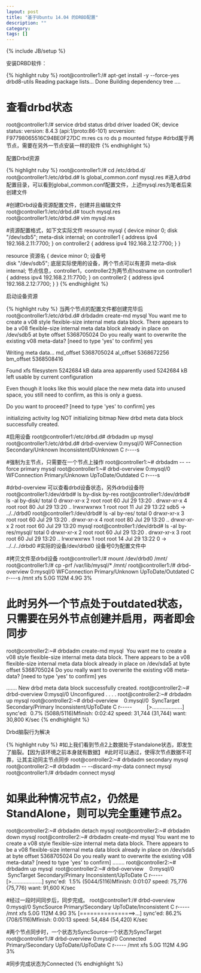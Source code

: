 ```yaml
---
layout: post
title: "基于Ubuntu 14.04 的DRBD配置"
description: ""
category: 
tags: []
---
```

{% include JB/setup %}
<p>
安装DRBD软件：
</p>
{% highlight ruby %}
root@controller1:/# apt-get install -y --force-yes drbd8-utils
Reading package lists... Done
Building dependency tree
....   
  
# 查看drbd状态
root@controller1:/# service drbd status
drbd driver loaded OK; device status:
version: 8.4.3 (api:1/proto:86-101)
srcversion: F97798065516C94BE0F27DC 
m:res  cs  ro  ds  p  mounted  fstype
#drbd属于两节点，需要在另外一节点安装一样的软件
{% endhighlight %}

<p>
配置Drbd资源
</p>
{% highlight ruby %}
root@controller1:/# cd /etc/drbd.d/
root@controller1:/etc/drbd.d# ls
global_common.conf  mysql.res
#进入drbd配置目录，可以看到global_common.conf配置文件，上述mysql.res为笔者后来创建文件 
  
#创建Drbd设备资源配置文件，创建并且编辑文件
root@controller1:/etc/drbd.d# touch mysql.res
root@controller1:/etc/drbd.d# vim mysql.res&nbsp;
  
#资源配置格式，如下文实际文件
resource mysql {
    device minor 0;
    disk "/dev/sdb5";
    meta-disk internal;
    on controller1 {
        address ipv4 192.168.2.11:7700;
    }
    on controller2 {
        address ipv4 192.168.2.12:7700;
    }
}
  
resource 资源名 {
    device minor 0;    设备号  
    disk "/dev/sdb5";  底层实际使用的设备，两个节点可以有差异
    meta-disk internal;
节点信息，controller1，controller2为两节点hostname
    on controller1 {
        address ipv4 192.168.2.11:7700;
    }
    on controller2 {
        address ipv4 192.168.2.12:7700;
    }
}
{% endhighlight %}

<p>
启动设备资源
</p>
{% highlight ruby %}
当两个节点的配置文件都创建完毕后
root@controller1:/etc/drbd.d# drbdadm create-md mysql
You want me to create a v08 style flexible-size internal meta data block.
There appears to be a v08 flexible-size internal meta data block
already in place on /dev/sdb5 at byte offset 5368705024
Do you really want to overwrite the existing v08 meta-data?
[need to type 'yes' to confirm] yes
  
Writing meta data...
md_offset 5368705024
al_offset 5368672256
bm_offset 5368508416
  
Found xfs filesystem
     5242684 kB data area apparently used
     5242684 kB left usable by current configuration
  
Even though it looks like this would place the new meta data into
unused space, you still need to confirm, as this is only a guess.
  
Do you want to proceed?
[need to type 'yes' to confirm] yes
  
initializing activity log
NOT initializing bitmap
New drbd meta data block successfully created.
  
#启用设备
root@controller1:/etc/drbd.d# drbdadm up mysql 
root@controller1:/etc/drbd.d# drbd-overview 
  0:mysql/0  WFConnection Secondary/Unknown Inconsistent/DUnknown C r----s

#强制为主节点，只需要在一个节点上操作
root@controller1:~# drbdadm -- --force primary mysql
root@controller1:~# drbd-overview 
  0:mysql/0  WFConnection Primary/Unknown UpToDate/Outdated C r----s
  
#drbd-overview 可以查看drbd设备状态，另外drbd设备符
root@controller1:/dev/drbd# ls
by-disk  by-res
root@controller1:/dev/drbd# ls -al by-disk/
total 0
drwxr-xr-x 2 root root 60 Jul 29 13:20 .
drwxr-xr-x 4 root root 80 Jul 29 13:20 ..
lrwxrwxrwx 1 root root 11 Jul 29 13:22 sdb5 -> ../../drbd0
root@controller1:/dev/drbd# ls -al by-res/
total 0
drwxr-xr-x 3 root root 60 Jul 29 13:20 .
drwxr-xr-x 4 root root 80 Jul 29 13:20 ..
drwxr-xr-x 2 root root 60 Jul 29 13:20 mysql
root@controller1:/dev/drbd# ls -al by-res/mysql/
total 0
drwxr-xr-x 2 root root 60 Jul 29 13:20 .
drwxr-xr-x 3 root root 60 Jul 29 13:20 ..
lrwxrwxrwx 1 root root 14 Jul 29 13:22 0 -> ../../../drbd0
#实际的设备/dev/drbd0   设备号0为配置文件中
  
#拷贝文件至drbd设备
root@controller1:/# mount /dev/drbd0 /mnt/
root@controller1:/# cp -prf /var/lib/mysql/* /mnt/
root@controller1:/# drbd-overview 
  0:mysql/0  WFConnection Primary/Unknown UpToDate/Outdated C r----s /mnt xfs 5.0G 112M 4.9G 3%
  
# 此时另外一个节点处于outdated状态，只需要在另外节点创建并启用，两者即会同步
root@controller2:~# drbdadm create-md mysql&nbsp;
You want me to create a v08 style flexible-size internal meta data block.
There appears to be a v08 flexible-size internal meta data block
already in place on /dev/sda5 at byte offset 5368705024
Do you really want to overwrite the existing v08 meta-data?
[need to type 'yes' to confirm] yes
  
.......
New drbd meta data block successfully created.
root@controller2:~# drbd-overview 
  0:mysql/0  Unconfigured . . . . 
root@controller2:~# drbdadm up mysql 
root@controller2:~# drbd-overview&nbsp;
&nbsp; 0:mysql/0 &nbsp;SyncTarget Secondary/Primary Inconsistent/UpToDate C r-----&nbsp;
&nbsp; &nbsp; &nbsp; &nbsp; [>....................] sync'ed: &nbsp;0.7% (5088/5116)Mfinish: 0:02:42 speed: 31,744 (31,744) want: 30,800 K/sec
{% endhighlight %}
<p>
Drbd脑裂行为解决
</p>
{% highlight ruby %}
#如上我们看到节点2上数据处于standalone状态，即发生了脑裂。【因为该环境之前本身就有数据】
#此时可以通过，使得次节点数据不可靠，让其主动同主节点同步
root@controller2:~# drbdadm secondary mysql
root@controller2:~# drbdadm  -- --discard-my-data connect mysql
root@controller1:/# drbdadm connect mysql
  
# 如果此种情况节点2，仍然是StandAlone，则可以完全重建节点2。
root@controller2:~# drbdadm detach mysql 
root@controller2:~# drbdadm down mysql 
root@controller2:~# drbdadm create-md mysql 
You want me to create a v08 style flexible-size internal meta data block.
There appears to be a v08 flexible-size internal meta data block
already in place on /dev/sda5 at byte offset 5368705024
Do you really want to overwrite the existing v08 meta-data?
[need to type 'yes' to confirm]
........
root@controller2:~# drbdadm up mysql&nbsp;
root@controller2:~# drbd-overview&nbsp;
&nbsp; 0:mysql/0 &nbsp;SyncTarget Secondary/Primary Inconsistent/UpToDate C r-----&nbsp;
&nbsp; &nbsp; &nbsp; &nbsp; [>....................] sync'ed: &nbsp;1.5% (5044/5116)Mfinish: 0:01:07 speed: 75,776 (75,776) want: 91,600 K/sec
  
#经过一段时间同步后，同步完成。
root@controller1:/# drbd-overview 
  0:mysql/0  SyncSource Primary/Secondary UpToDate/Inconsistent C r----- /mnt xfs 5.0G 112M 4.9G 3% 
        [================>...] sync'ed: 86.2% (708/5116)Mfinish: 0:00:13 speed: 54,484 (54,420) K/sec
  
#两个节点同步时，一个状态为SyncSource一个状态为SyncTarget
root@controller1:/# drbd-overview 
  0:mysql/0  Connected Primary/Secondary UpToDate/UpToDate C r----- /mnt xfs 5.0G 112M 4.9G 3%
  
#同步完成状态为Connected
{% endhighlight %}
